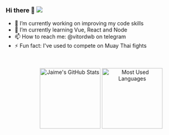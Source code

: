 ### Hi there 👋                                          ![](https://komarev.com/ghpvc/?username=vitordwb&style=flat-square)

- 🔭 I’m currently working on improving my code skills
- 🌱 I’m currently learning Vue, React and Node
- 📫 How to reach me: @vitordwb on telegram
- ⚡ Fun fact: I've used to compete on Muay Thai fights
<!-- - 👯 I’m looking to collaborate on open source projects
- 🤔 I’m looking for help with Web Development in general
- 💬 Ask me about anything (probably I won't know the answer) -->

<br>
<!-- <hr>
 -->
<p align="center">
    <img alt="Jaime's GitHub Stats" height="160em"  src="https://github-readme-stats.vercel.app/api?username=vitordwb&theme=light&show_icons=true">
    <img alt="Most Used Languages" height="160em" src="https://github-readme-stats.vercel.app/api/top-langs/?username=vitordwb&hide=html&layout=compact&theme=light">
</p>
